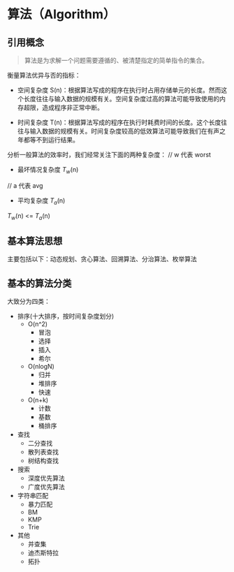 # 算法（Algorithm）

## 引用概念
> 算法是为求解一个问题需要遵循的、被清楚指定的简单指令的集合。

衡量算法优异与否的指标：
* 空间复杂度 S(n)：根据算法写成的程序在执行时占用存储单元的长度。然而这个长度往往与输入数据的规模有关。空间复杂度过高的算法可能导致使用的内存超限，造成程序非正常中断。

* 时间复杂度 T(n)：根据算法写成的程序在执行时耗费时间的长度。这个长度往往与输入数据的规模有关。时间复杂度较高的低效算法可能导致我们在有声之年都等不到运行结果。

分析一般算法的效率时，我们经常关注下面的两种复杂度：
// w 代表 worst
* 最坏情况复杂度 $T_w$(n)

// a 代表 avg
* 平均复杂度 $T_a$(n)

$T_w$(n) <= $T_a$(n)

## 基本算法思想
主要包括以下：动态规划、贪心算法、回溯算法、分治算法、枚举算法

## 基本的算法分类
大致分为四类：
* 排序(十大排序，按时间复杂度划分)
    * O(n^2)
        * 冒泡
        * 选择
        * 插入
        * 希尔
    * O(nlogN)
        * 归并
        * 堆排序
        * 快速
    * O(n+k) 
        * 计数
        * 基数
        * 桶排序
* 查找
    * 二分查找
    * 散列表查找
    * 树结构查找
* 搜索
    * 深度优先算法
    * 广度优先算法
* 字符串匹配
    * 暴力匹配
    * BM
    * KMP
    * Trie
* 其他
    * 并查集
    * 迪杰斯特拉
    * 拓扑